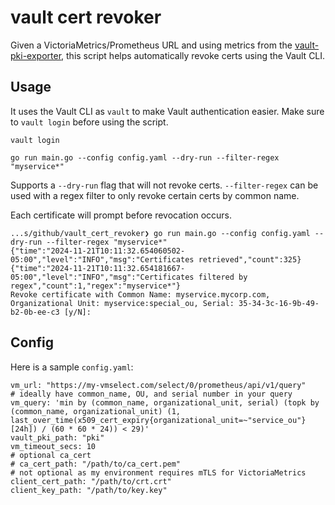 # vault cert revoker

Given a VictoriaMetrics/Prometheus URL and using metrics from the [vault-pki-exporter](https://github.com/aarnaud/vault-pki-exporter), this script helps automatically revoke certs using the Vault CLI.

## Usage

It uses the Vault CLI as `vault` to make Vault authentication easier. Make sure to `vault login` before using the script.

```console
vault login

go run main.go --config config.yaml --dry-run --filter-regex "myservice*" 
```

Supports a `--dry-run` flag that will not revoke certs. `--filter-regex` can be used with a regex filter to only revoke certain certs by common name.

Each certificate will prompt before revocation occurs.

```console
...s/github/vault_cert_revoker❯ go run main.go --config config.yaml --dry-run --filter-regex "myservice*"
{"time":"2024-11-21T10:11:32.654060502-05:00","level":"INFO","msg":"Certificates retrieved","count":325}
{"time":"2024-11-21T10:11:32.654181667-05:00","level":"INFO","msg":"Certificates filtered by regex","count":1,"regex":"myservice*"}
Revoke certificate with Common Name: myservice.mycorp.com, Organizational Unit: myservice:special_ou, Serial: 35-34-3c-16-9b-49-b2-0b-ee-c3 [y/N]: 
```

## Config

Here is a sample `config.yaml`:

```console
vm_url: "https://my-vmselect.com/select/0/prometheus/api/v1/query"
# ideally have common_name, OU, and serial number in your query
vm_query: 'min by (common_name, organizational_unit, serial) (topk by (common_name, organizational_unit) (1, last_over_time(x509_cert_expiry{organizational_unit=~"service_ou"}[24h]) / (60 * 60 * 24)) < 29)'
vault_pki_path: "pki"
vm_timeout_secs: 10
# optional ca_cert
# ca_cert_path: "/path/to/ca_cert.pem"
# not optional as my environment requires mTLS for VictoriaMetrics
client_cert_path: "/path/to/crt.crt"
client_key_path: "/path/to/key.key"
```
